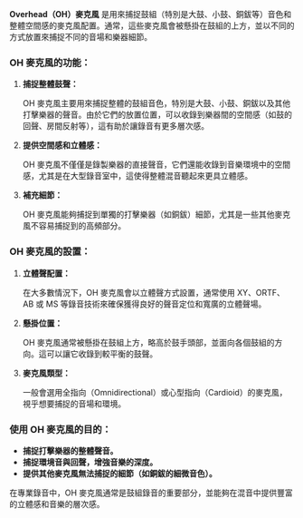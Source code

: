 **Overhead（OH）麥克風** 是用來捕捉鼓組（特別是大鼓、小鼓、銅鈸等）音色和整體空間感的麥克風配置。通常，這些麥克風會被懸掛在鼓組的上方，並以不同的方式放置來捕捉不同的音場和樂器細節。

### OH 麥克風的功能：

1. **捕捉整體鼓聲：**

   OH 麥克風主要用來捕捉整體的鼓組音色，特別是大鼓、小鼓、銅鈸以及其他打擊樂器的聲音。由於它們的放置位置，可以收錄到樂器間的空間感（如鼓的回聲、房間反射等），這有助於讓錄音有更多層次感。

2. **提供空間感和立體感：**

   OH 麥克風不僅僅是錄製樂器的直接聲音，它們還能收錄到音樂環境中的空間感，尤其是在大型錄音室中，這使得整體混音聽起來更具立體感。

3. **補充細節：**

   OH 麥克風能夠捕捉到單獨的打擊樂器（如銅鈸）細節，尤其是一些其他麥克風不容易捕捉到的高頻部分。


### OH 麥克風的設置：

1. **立體聲配置：**

   在大多數情況下，OH 麥克風會以立體聲方式設置，通常使用 XY、ORTF、AB 或 MS 等錄音技術來確保獲得良好的聲音定位和寬廣的立體聲場。

2. **懸掛位置：**

   OH 麥克風通常被懸掛在鼓組上方，略高於鼓手頭部，並面向各個鼓組的方向。這可以讓它收錄到較平衡的鼓聲。

3. **麥克風類型：**

   一般會選用全指向（Omnidirectional）或心型指向（Cardioid）的麥克風，視乎想要捕捉的音場和環境。


### 使用 OH 麥克風的目的：

- **捕捉打擊樂器的整體聲音。**
- **捕捉環境音與回聲，增強音樂的深度。**
- **提供其他麥克風無法捕捉的細節（如銅鈸的細微音色）。**

在專業錄音中，OH 麥克風通常是鼓組錄音的重要部分，並能夠在混音中提供豐富的立體感和音樂的層次感。